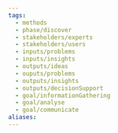 ```yaml
---
tags:
  - methods
  - phase/discover
  - stakeholders/experts
  - stakeholders/users
  - inputs/problems
  - inputs/insights
  - outputs/ideas
  - ouputs/problems
  - outputs/insights
  - outputs/decisionSupport
  - goal/informationGathering
  - goal/analyse
  - goal/communicate
aliases:
---
```


